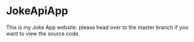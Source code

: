 # JokeApiApp

This is my Joke App website. please head over to the master branch if you want to view the source code.

